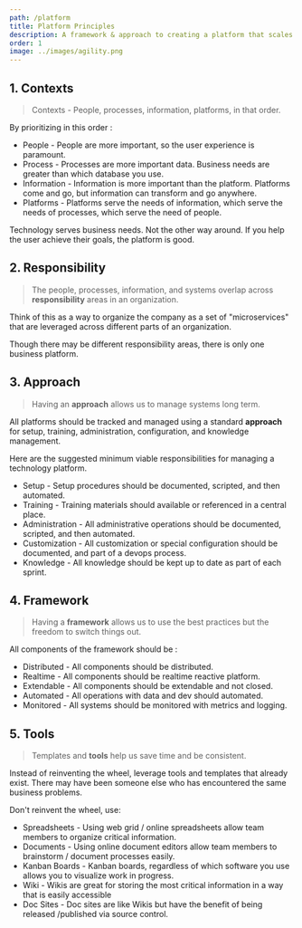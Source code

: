 ```yaml
---
path: /platform
title: Platform Principles
description: A framework & approach to creating a platform that scales.
order: 1
image: ../images/agility.png
---
```


## 1. Contexts

> Contexts - People, processes, information, platforms, in that order.  

By prioritizing in this order :

* People - People are more important, so the user experience is paramount.
* Process - Processes are more important data. Business needs are greater than which database you use. 
* Information - Information is more important than the platform. Platforms come and go, but information can transform and go anywhere. 
* Platforms - Platforms serve the needs of information, which serve the needs of processes, which serve the need of people.

Technology serves business needs. Not the other way around. If you help the user achieve their goals, the platform is good.

## 2. Responsibility

> The people, processes, information, and  systems overlap across  **responsibility** areas in an organization.

Think of this as a way to organize the company as a set of "microservices" that are leveraged across different parts of an organization. 

Though there may be different responsibility areas, there is only one business platform. 

## 3. Approach 

> Having an **approach** allows us to manage systems long term. 

All platforms should be tracked and managed using a standard **approach** for setup, training, administration, configuration, and knowledge management.

Here are the suggested minimum viable responsibilities for managing a technology platform. 

* Setup - Setup procedures should be documented, scripted, and then automated. 
* Training - Training materials should available or referenced in a central place. 
* Administration - All administrative operations should be documented, scripted, and then automated. 
* Customization - All customization or special configuration should be documented, and part of a devops process. 
* Knowledge - All knowledge should be kept up to date as part of each sprint. 

## 4. Framework 

> Having a **framework** allows us to use the best practices but the freedom to switch things out.

All components of the framework should be :

* Distributed - All components should be distributed.
* Realtime - All components should be realtime reactive platform.
* Extendable - All components should be extendable and not closed.
* Automated - All operations with data and dev should automated.
* Monitored - All systems should be monitored with metrics and logging.


## 5. Tools 

> Templates and **tools** help us save time and be consistent.

Instead of reinventing the wheel, leverage tools and templates that already exist. There may have been someone else who has encountered the same business problems. 

Don't reinvent the wheel, use:

* Spreadsheets - Using web grid / online spreadsheets allow team members to organize critical information. 
* Documents - Using online document editors allow team members to brainstorm / document processes easily.
* Kanban Boards - Kanban boards, regardless of which software you use allows you to visualize work in progress. 
* Wiki - Wikis are great for storing the most critical information in a way that is easily accessible
* Doc Sites - Doc sites are like Wikis but have the benefit of being released /published via source control.

<!-- end -->
